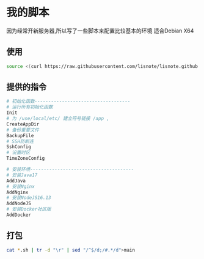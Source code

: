 
# 我的脚本

因为经常开新服务器,所以写了一些脚本来配置比较基本的环境
适合Debian X64

## 使用

```bash
source <(curl https://raw.githubusercontent.com/lisnote/lisnote.github.io/main/articles/assets/Linux.md/DebianBash/main)
```

## 提供的指令

```bash
# 初始化函数-----------------------------------
# 运行所有初始化函数
Init
# 为 /use/local/etc/ 建立符号链接 /app ,
CreateAppDir
# 备份重要文件
BackupFile
# SSH防断连
SshConfig
# 设置时区
TimeZoneConfig

# 安装环境--------------------------------------
# 安装Java17
AddJava
# 安装Nginx
AddNginx
# 安装NodeJS16.13
AddNodeJS
# 安装Docker社区版
AddDocker
```

## 打包

```bash
cat *.sh | tr -d "\r" | sed "/^$/d;/#.*/d">main
```
